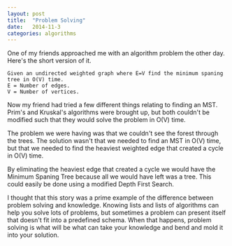 ```yaml
---
layout: post
title:  "Problem Solving"
date:   2014-11-3
categories: algorithms
---
```


One of my friends approached me with an algorithm problem the other day. Here's
the short version of it.

```
Given an undirected weighted graph where E=V find the minimum spaning tree in O(V) time.
E = Number of edges.
V = Number of vertices.
```

Now my friend had tried a few different things relating to finding an MST.
Prim's and Kruskal's algorithms were brought up, but both couldn't be modified
such that they would solve the problem in O(V) time.

The problem we were having was that we couldn't see the forest through the
trees. The solution wasn't that we needed to find an MST in O(V) time, but that
we needed to find the heaviest weighted edge that created a cycle in O(V) time.

By eliminating the heaviest edge that created a cycle we would have the Minimum
Spaning Tree because all we would have left was a tree. This could easily be done
using a modified Depth First Search.

I thought that this story was a prime example of the difference between problem
solving and knowledge. Knowing lists and lists of algorithms can help you solve
lots of problems, but sometimes a problem can present itself that doesn't fit into
a predefined schema. When that happens, problem solving is what will be what can
take your knowledge and bend and mold it into your solution.
